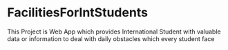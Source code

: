 # FacilitiesForIntStudents
This Project is Web App which provides International Student with valuable data or information to deal with daily obstacles which every student face
